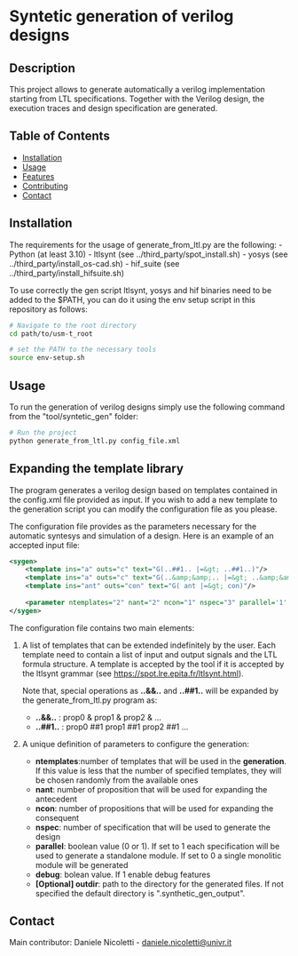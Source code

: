 # Syntetic generation of verilog designs

## Description
This project allows to generate automatically a verilog implementation starting from LTL specifications. Together with the Verilog design, the execution traces and design specification are generated.

## Table of Contents
- [Installation](#installation)
- [Usage](#usage)
- [Features](#features)
- [Contributing](#contributing)
- [Contact](#contact)

## Installation
The requirements for the usage of generate_from_ltl.py are the following:
    - Python (at least 3.10)
    - ltlsynt (see ../third_party/spot_install.sh)
    - yosys (see ../third_party/install_os-cad.sh)
    - hif_suite (see ../third_party/install_hifsuite.sh)

To use correctly the gen script ltlsynt, yosys and hif binaries need to be added to the $PATH, you can do it using the env setup script in this repository as follows:
```bash
# Navigate to the root directory
cd path/to/usm-t_root

# set the PATH to the necessary tools
source env-setup.sh

```

## Usage
To run the generation of verilog designs simply use the following command from the "tool/syntetic_gen" folder: 

```bash
# Run the project
python generate_from_ltl.py config_file.xml
```

## Expanding the template library

The program generates a verilog design based on templates contained in the config.xml file provided as input. If you wish to add a new template to the generation script you can modify the configuration file as you please.

The configuration file provides as the parameters necessary for the automatic syntesys and simulation of a design.
Here is an example of an accepted input file:

```xml
<sygen>
    <template ins="a" outs="c" text="G(..##1.. |=&gt; ..##1..)"/>
    <template ins="a" outs="c" text="G(..&amp;&amp;.. |=&gt; ..&amp;&amp;..)"/>
    <template ins="ant" outs="con" text="G( ant |=&gt; con)"/>
    
    <parameter ntemplates="2" nant="2" ncon="1" nspec="3" parallel='1' />
</sygen>

```

The configuration file contains two main elements:

1. A list of templates that can be extended indefinitely by the user. Each template need to contain a list of input and output signals and the LTL formula structure. A template is accepted by the tool if it is accepted by the ltlsynt grammar (see https://spot.lre.epita.fr/ltlsynt.html).

    Note that, special operations as **..&&..** and **..##1..** will be expanded by the generate_from_ltl.py program as:
    -  **..&&..** : prop0 & prop1 & prop2 & ...
    -  **..##1..** : prop0 ##1 prop1 ##1 prop2 ##1 ...

2. A unique definition of parameters to configure the generation:
    - **ntemplates**:number of templates that will be used in the **generation**. If this value is less that the number of specified templates, they will be chosen randomly from the available ones 
    - **nant**: number of proposition that will be used for expanding the antecedent
    - **ncon**: number of propositions that will be used for expanding the consequent
    - **nspec**: number of specification that will be used to generate the design
    - **parallel**: boolean value (0 or 1). If set to 1 each specification will be used to generate a standalone module. If set to 0 a single monolitic module will be generated
    - **debug**: bolean value. If 1 enable debug features
    - **[Optional] outdir**: path to the directory for the generated files. If not specified the default directory is ".synthetic_gen_output".

## Contact
Main contributor: Daniele Nicoletti - daniele.nicoletti@univr.it